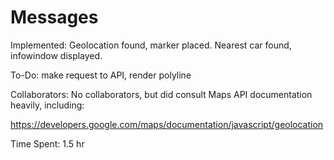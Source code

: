 # Messages

Implemented: Geolocation found, marker placed. Nearest car found, infowindow displayed.

To-Do: make request to API, render polyline

Collaborators: No collaborators, but did consult Maps API documentation heavily, including: 

https://developers.google.com/maps/documentation/javascript/geolocation

Time Spent: 1.5 hr
